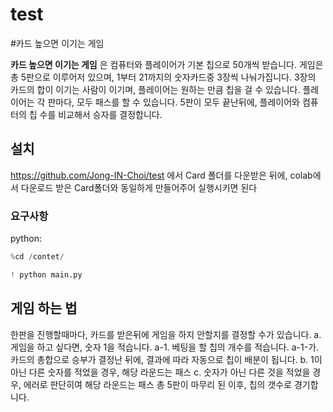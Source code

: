 # test
#카드 높으면 이기는 게임

**카드 높으면 이기는 게임** 은 컴퓨터와 플레이어가 기본 칩으로 50개씩 받습니다. 
게임은 총 5판으로 이루어저 있으며, 1부터 21까지의 숫자카드중 3장씩 나눠가집니다. 
3장의 카드의 합이 이기는 사람이 이기며, 플레이어는 원하는 만큼 칩을 걸 수 있습니다.
플레이어는 각 판마다, 모두 패스를 할 수 있습니다.
5판이 모두 끝난뒤에, 플레이어와 컴퓨터의 칩 수를 비교해서 승자를 결정합니다.


## 설치
https://github.com/Jong-IN-Choi/test 에서 Card 폴더를 다운받은 뒤에, colab에서 다운로드 받은 Card폴더와 동일하게 만들어주어 실행시키면 된다

### 요구사항
python:
```python
%cd /contet/
```

```python
! python main.py
```


## 게임 하는 법
한판을 진행할때마다, 카드를 받은뒤에 게임을 하지 안할지를 결정할 수가 있습니다.
a. 게임을 하고 싶다면, 숫자 1을 적습니다.
	a-1. 베팅을 할 칩의 개수를 적습니다. 
		a-1-가. 카드의 총합으로 승부가 결정난 뒤에, 결과에 따라 자동으로 칩이 배분이 됩니다.
b. 1이 아닌 다른 숫자를 적었을 경우, 해당 라운드는 패스
c. 숫자가 아닌 다른 것을 적었을 경우, 에러로 판단히여 해당 라운드는 패스
총 5판이 마무리 된 이후, 칩의 갯수로 경기합니다.
